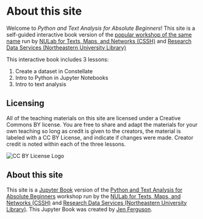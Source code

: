 <!-- #region -->
# About this site
Welcome to *Python and Text Analysis for Absolute Beginners*! 
This site is a self-guided interactive book version of the [popular workshop of the same name](https://northeastern.libcal.com/event/7768630) run by [NULab for Texts, Maps, and Networks (CSSH)](https://web.northeastern.edu/nulab/) and [Research Data Services (Northeastern University Library)](https://library.northeastern.edu/services/research-data-services)


This interactive book includes 3 lessons:

1. Create a dataset in Constellate
2. Intro to Python in Jupyter Notebooks
3. Intro to text analysis



## Licensing

All of the teaching materials on this site are licensed under a Creative Commons BY license. You are free to share and adapt the materials for your own teaching so long as credit is given to the creators, the material is labeled with a CC BY License, and indicate if changes were made. Creator credit is noted within each of the three lessons.


![CC BY License Logo](https://ithaka-labs.s3.amazonaws.com/static-files/images/tdm/tdmdocs/CC_BY.png)


## About this site

This site is a [Jupyter Book](http://jupyterbook.org) version of the [Python and Text Analysis for Absolute Beginners](https://northeastern.libcal.com/event/7768630) workshop run by the [NULab for Texts, Maps, and Networks (CSSH)](https://web.northeastern.edu/nulab/) and [Research Data Services (Northeastern University Library)](https://library.northeastern.edu/services/research-data-services). This Jupyter Book was created by [Jen Ferguson](mailto:j.ferguson@northeastern.edu).
<!-- #endregion -->
